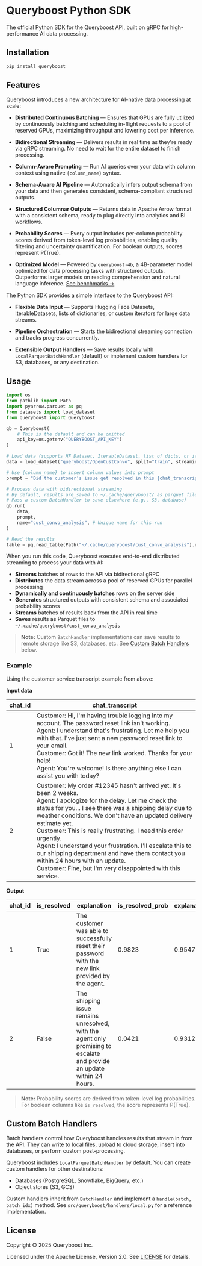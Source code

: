 # Queryboost Python SDK

The official Python SDK for the Queryboost API, built on gRPC for high-performance AI data processing.

## Installation

```bash
pip install queryboost
```

## Features

Queryboost introduces a new architecture for AI-native data processing at scale:

- **Distributed Continuous Batching** — Ensures that GPUs are fully utilized by continuously batching and scheduling in-flight requests to a pool of reserved GPUs, maximizing throughput and lowering cost per inference.

- **Bidirectional Streaming** — Delivers results in real time as they're ready via gRPC streaming. No need to wait for the entire dataset to finish processing.

- **Column-Aware Prompting** — Run AI queries over your data with column context using native `{column_name}` syntax.

- **Schema-Aware AI Pipeline** — Automatically infers output schema from your data and then generates consistent, schema-compliant structured outputs.

- **Structured Columnar Outputs** — Returns data in Apache Arrow format with a consistent schema, ready to plug directly into analytics and BI workflows.

- **Probability Scores** — Every output includes per-column probability scores derived from token-level log probabilities, enabling quality filtering and uncertainty quantification. For boolean outputs, scores represent P(True).

- **Optimized Model** — Powered by `queryboost-4b`, a 4B-parameter model optimized for data processing tasks with structured outputs. Outperforms larger models on reading comprehension and natural language inference. [See benchmarks →](https://queryboost.com)

The Python SDK provides a simple interface to the Queryboost API:

- **Flexible Data Input** — Supports Hugging Face Datasets, IterableDatasets, lists of dictionaries, or custom iterators for large data streams.

- **Pipeline Orchestration** — Starts the bidirectional streaming connection and tracks progress concurrently.

- **Extensible Output Handlers** — Save results locally with `LocalParquetBatchHandler` (default) or implement custom handlers for S3, databases, or any destination.

## Usage

```python
import os
from pathlib import Path
import pyarrow.parquet as pq
from datasets import load_dataset
from queryboost import Queryboost

qb = Queryboost(
    # This is the default and can be omitted
    api_key=os.getenv("QUERYBOOST_API_KEY")
)

# Load data (supports HF Dataset, IterableDataset, list of dicts, or iterator of dicts)
data = load_dataset("queryboost/OpenCustConvo", split="train", streaming=True)

# Use {column_name} to insert column values into prompt
prompt = "Did the customer's issue get resolved in this {chat_transcript}? Explain briefly."

# Process data with bidirectional streaming
# By default, results are saved to ~/.cache/queryboost/ as parquet files
# Pass a custom BatchHandler to save elsewhere (e.g., S3, database)
qb.run(
    data,
    prompt,
    name="cust_convo_analysis", # Unique name for this run
)

# Read the results
table = pq.read_table(Path("~/.cache/queryboost/cust_convo_analysis").expanduser())
```

When you run this code, Queryboost executes end-to-end distributed streaming to process your data with AI:

- **Streams** batches of rows to the API via bidirectional gRPC
- **Distributes** the data stream across a pool of reserved GPUs for parallel processing
- **Dynamically and continuously batches** rows on the server side
- **Generates** structured outputs with consistent schema and associated probability scores
- **Streams** batches of results back from the API in real time
- **Saves** results as Parquet files to `~/.cache/queryboost/cust_convo_analysis`

> **Note:** Custom `BatchHandler` implementations can save results to remote storage like S3, databases, etc. See [Custom Batch Handlers](#custom-batch-handlers) below.

### Example

Using the customer service transcript example from above:

**Input data**

| chat_id | chat_transcript                                                                                                                                                                                                                                                                                                                                                                                                                                                                                                                            |
| ------- | ------------------------------------------------------------------------------------------------------------------------------------------------------------------------------------------------------------------------------------------------------------------------------------------------------------------------------------------------------------------------------------------------------------------------------------------------------------------------------------------------------------------------------------------ |
| 1       | Customer: Hi, I'm having trouble logging into my account. The password reset link isn't working.<br>Agent: I understand that's frustrating. Let me help you with that. I've just sent a new password reset link to your email.<br>Customer: Got it! The new link worked. Thanks for your help!<br>Agent: You're welcome! Is there anything else I can assist you with today?                                                                                                                                                               |
| 2       | Customer: My order #12345 hasn't arrived yet. It's been 2 weeks.<br>Agent: I apologize for the delay. Let me check the status for you... I see there was a shipping delay due to weather conditions. We don't have an updated delivery estimate yet.<br>Customer: This is really frustrating. I need this order urgently.<br>Agent: I understand your frustration. I'll escalate this to our shipping department and have them contact you within 24 hours with an update.<br>Customer: Fine, but I'm very disappointed with this service. |

**Output**

| chat_id | is_resolved | explanation                                                                                                             | is_resolved_prob | explanation_prob |
| ------- | ----------- | ----------------------------------------------------------------------------------------------------------------------- | ---------------- | ---------------- |
| 1       | True        | The customer was able to successfully reset their password with the new link provided by the agent.                     | 0.9823           | 0.9547           |
| 2       | False       | The shipping issue remains unresolved, with the agent only promising to escalate and provide an update within 24 hours. | 0.0421           | 0.9312           |

> **Note:** Probability scores are derived from token-level log probabilities. For boolean columns like `is_resolved`, the score represents P(True).

## Custom Batch Handlers

Batch handlers control how Queryboost handles results that stream in from the API. They can write to local files, upload to cloud storage, insert into databases, or perform custom post-processing.

Queryboost includes `LocalParquetBatchHandler` by default. You can create custom handlers for other destinations:

- Databases (PostgreSQL, Snowflake, BigQuery, etc.)
- Object stores (S3, GCS)

Custom handlers inherit from `BatchHandler` and implement a `handle(batch, batch_idx)` method. See `src/queryboost/handlers/local.py` for a reference implementation.

## License

Copyright © 2025 Queryboost Inc.

Licensed under the Apache License, Version 2.0. See [LICENSE](LICENSE) for details.
